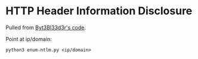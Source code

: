 # HTTP Header Information Disclosure

Pulled from [Byt3Bl33d3r's code](https://github.com/byt3bl33d3r/SprayingToolkit/blob/0838df444ab237d7c55ee2397d60ec6118f4dd77/core/sprayers/owa.py).

Point at ip/domain:
```
python3 enum-ntlm.py <ip/domain>
```
